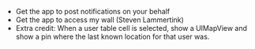 - Get the app to post notifications on your behalf
- Get the app to access my wall (Steven Lammertink)
- Extra credit: When a user table cell is selected, show a UIMapView and show a pin where the last known location for that user was.
